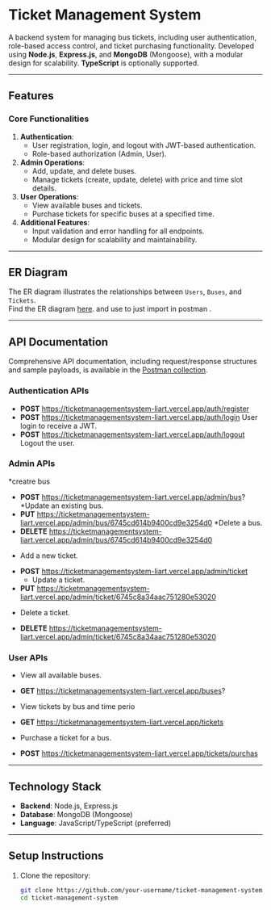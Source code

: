 # Ticket Management System

A backend system for managing bus tickets, including user authentication, role-based access control, and ticket purchasing functionality. Developed using **Node.js**, **Express.js**, and **MongoDB** (Mongoose), with a modular design for scalability. **TypeScript** is optionally supported.

---

## Features

### Core Functionalities
1. **Authentication**:
   - User registration, login, and logout with JWT-based authentication.
   - Role-based authorization (Admin, User).
2. **Admin Operations**:
   - Add, update, and delete buses.
   - Manage tickets (create, update, delete) with price and time slot details.
3. **User Operations**:
   - View available buses and tickets.
   - Purchase tickets for specific buses at a specified time.
4. **Additional Features**:
   - Input validation and error handling for all endpoints.
   - Modular design for scalability and maintainability.

---

## ER Diagram

The ER diagram illustrates the relationships between `Users`, `Buses`, and `Tickets`.  
Find the ER diagram [here](https://drive.google.com/file/d/1aXrzDu3_pXIP9BMQl47XYBdBd8PaA7Oj/view?usp=sharing). and use to just import in postman .


---

## API Documentation

Comprehensive API documentation, including request/response structures and sample payloads, is available in the [Postman collection](https://api.postman.com/collections/35012738-f14f8cb5-7d24-4434-9587-52f48be337f6?access_key=PMAT-01JDQ19TK19N5AX3B9BZGXXM4P).

### Authentication APIs
- **POST** https://ticketmanagementsystem-liart.vercel.app/auth/register  
- **POST** https://ticketmanagementsystem-liart.vercel.app/auth/login 
  User login to receive a JWT.  
- **POST** https://ticketmanagementsystem-liart.vercel.app/auth/logout 
  Logout the user.

### Admin APIs
 *creatre bus 
- **POST** https://ticketmanagementsystem-liart.vercel.app/admin/bus? 
 *Update an existing bus.  
- **PUT** https://ticketmanagementsystem-liart.vercel.app/admin/bus/6745cd614b9400cd9e3254d0
 *Delete a bus.  
- **DELETE** https://ticketmanagementsystem-liart.vercel.app/admin/bus/6745cd614b9400cd9e3254d0  
* Add a new ticket. 
- **POST** https://ticketmanagementsystem-liart.vercel.app/admin/ticket  
  * Update a ticket.  
- **PUT** https://ticketmanagementsystem-liart.vercel.app/admin/ticket/6745c8a34aac751280e53020 
 * Delete a ticket.  
- **DELETE** https://ticketmanagementsystem-liart.vercel.app/admin/ticket/6745c8a34aac751280e53020
  

### User APIs
* View all available buses. 
- **GET** https://ticketmanagementsystem-liart.vercel.app/buses?  
* View tickets by bus and time perio
- **GET** https://ticketmanagementsystem-liart.vercel.app/tickets
 * Purchase a ticket for a bus.  
- **POST** https://ticketmanagementsystem-liart.vercel.app/tickets/purchas  
---
## Technology Stack

- **Backend**: Node.js, Express.js  
- **Database**: MongoDB (Mongoose)  
- **Language**: JavaScript/TypeScript (preferred)  

---

## Setup Instructions
1. Clone the repository:
   ```bash
   git clone https://github.com/your-username/ticket-management-system.git
   cd ticket-management-system
